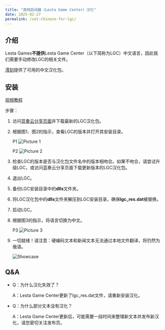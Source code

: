 ```yaml
---
title: "游戏启动器（Lesta Game Center）汉化"
date: 2025-02-27
permalink: /set-chinese-for-lgc/
---
```


## 介绍

Lesta Games**不提供**Lesta Game Center（以下简称为LGC）中文语言，因此我们需要手动修改LGC的相关文件。

[澪刻](https://gitee.com/localized-korabli)提供了可用的中文汉化包。

## 安装

[视频教程](https://www.bilibili.com/video/BV1WhcxerEBk)

步骤：

1. 访问[蓝奏云分享页面](https://tapio.lanzn.com/b0nyr0hkh)并下载最新的LGC汉化包。

2. 根据图1、图2的指示，查看LGC的版本并打开其安装目录。
    
    P1
    ![Picture 1](/zh/assets/set-chinese-for-lgc/1.png)

    P2
    ![Picture 2](/zh/assets/set-chinese-for-lgc/2.png)

3. 检查LGC的版本是否与汉化包文件名中的版本相吻合。如果不吻合，请尝试升级LGC，或访问蓝奏云分享页面下载更新版本的LGC汉化包。

4. 退出LGC。

5. 备份LGC安装目录中的**dlls**文件夹。

6. 将LGC汉化包中的**dlls**文件夹解压到LGC安装目录，确保**lgc_res.dat**被替换。

7. 启动LGC。

8. 根据图3的指示，将语言切换为中文。

    P3
    ![Picture 3](/zh/assets/set-chinese-for-lgc/3.png)

9. 一切就绪！请注意：硬编码文本和新闻文本无法通过本地文件翻译，将仍然为俄语。

    ![Showcase](/zh/assets/set-chinese-for-lgc/showcase.png)

## Q&A

- Q：为什么汉化失效了？

  A：Lesta Game Center更新了lgc_res.dat文件，请重新安装汉化。
  
- Q：为什么部分文本没有汉化？

  A：Lesta Game Center更新后，可能需要一段时间来整理新文本并发布新汉化，请您密切关注发布页。